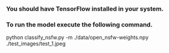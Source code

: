 ### You should have TensorFlow installed in your system.
### To run the model execute the following command.

python classify_nsfw.py -m ./data/open_nsfw-weights.npy ./test_images/test_1.jpeg
